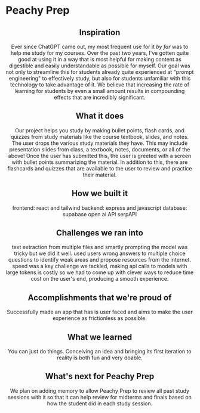 # Peachy Prep
<div align="center">
  
## Inspiration
Ever since ChatGPT came out, my most frequent use for it _by far_ was to help me study for my courses. Over the past two years, I've gotten quite good at using it in a way that is most helpful for making content as digestible and easily understandable as possible for myself. Our goal was not only to streamline this for students already quite experienced at "prompt engineering" to effectively study, but also for students unfamiliar with this technology to take advantage of it.
We believe that increasing the rate of learning for students by even a small amount results in compounding effects that are incredibly significant. 

## What it does
Our project helps you study by making bullet points, flash cards, and quizzes from study materials like the course textbook, slides, and notes.
The user drops the various study materials they have. This may include presentation slides from class, a textbook, notes, documents, or all of the above! Once the user has submitted this, the user is greeted with a screen with bullet points summarizing the material. In addition to this, there are flashcards and quizzes that are available to the user to review and practice their material.  

## How we built it
frontend: react and tailwind
backend: express and javascript
database: supabase
open ai API
serpAPI

## Challenges we ran into
text extraction from multiple files and smartly prompting the model was tricky but we did it well. 
used users wrong answers to multiple choice questions to identify weak areas and propose resources from the internet.
speed was a key challenge we tackled, making api calls to models with large tokens is costly so we had to come up with clever ways to reduce time cost on the user's end, producing a smooth experience.

## Accomplishments that we're proud of
Successfully made an app that has is user faced and aims to make the user experience as frictionless as possible.

## What we learned
You can just do things. Conceiving an idea and bringing its first iteration to reality is both fun and very doable.

## What's next for Peachy Prep
We plan on adding memory to allow Peachy Prep to review all past study sessions with it so that it can help review for midterms and finals based on how the student did in each study session.

